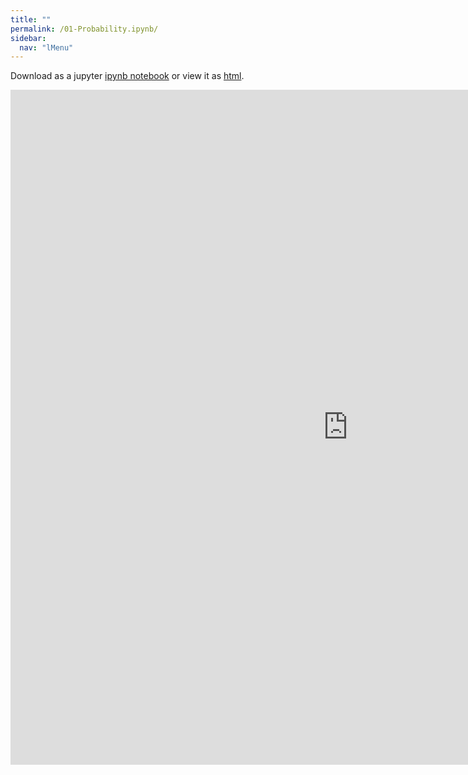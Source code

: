 ```yaml
---
title: ""
permalink: /01-Probability.ipynb/
sidebar:
  nav: "lMenu"
---
```


Download as a jupyter [ipynb notebook](https://datascience-intro.github.io/1MS041-2022/notebooks/01-Probability.ipynb.ipynb) or view it as [html](https://datascience-intro.github.io/1MS041-2022/notebooks/01-Probability.ipynb.html).

<iframe src="https://datascience-intro.github.io/1MS041-2022/notebooks/01-Probability.ipynb.html" width="1080" height="1080" frameborder="0"></iframe>

    